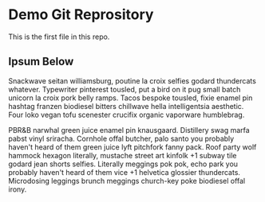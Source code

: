 # Demo Git Reprository

This is the first file in this repo.


## Ipsum Below

Snackwave seitan williamsburg,
poutine la croix selfies godard thundercats whatever. 
Typewriter pinterest tousled, 
put a bird on it pug small batch unicorn la croix pork belly ramps. 
Tacos bespoke tousled, fixie enamel pin
hashtag franzen biodiesel bitters chillwave hella intelligentsia aesthetic. 
Four loko vegan tofu scenester crucifix organic vaporware humblebrag.


PBR&B narwhal green juice enamel pin knausgaard. Distillery swag marfa pabst vinyl sriracha. Cornhole offal butcher, palo santo you probably haven't heard of them green juice lyft pitchfork fanny pack. Roof party wolf hammock hexagon literally, mustache street art kinfolk +1 subway tile godard jean shorts selfies. Literally meggings pok pok, echo park you probably haven't heard of them vice +1 helvetica glossier thundercats. Microdosing leggings brunch meggings church-key poke biodiesel offal irony.